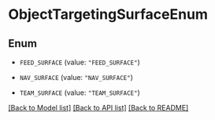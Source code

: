 # ObjectTargetingSurfaceEnum

## Enum


* `FEED_SURFACE` (value: `"FEED_SURFACE"`)

* `NAV_SURFACE` (value: `"NAV_SURFACE"`)

* `TEAM_SURFACE` (value: `"TEAM_SURFACE"`)


[[Back to Model list]](../README.md#documentation-for-models) [[Back to API list]](../README.md#documentation-for-api-endpoints) [[Back to README]](../README.md)


